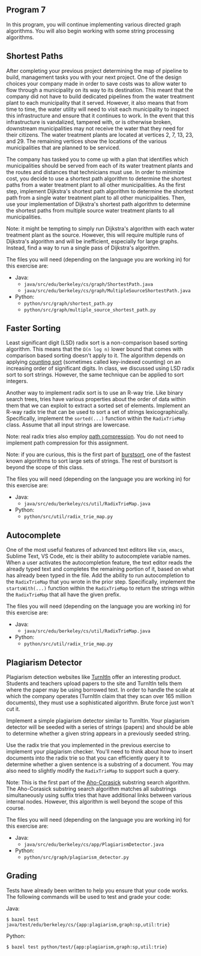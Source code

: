 Program 7
---------
In this program, you will continue implementing various directed graph algorithms. You will also
begin working with some string processing algorithms.

Shortest Paths
--------------
After completing your previous project determining the map of pipeline to build, management tasks
you with your next project. One of the design choices your company made in order to save costs was
to allow water to flow through a municipality on its way to its destination. This meant that the
company did not have to build dedicated pipelines from the water treatment plant to each
municipality that it served. However, it also means that from time to time, the water utility will
need to visit each municipality to inspect this infrastructure and ensure that it continues to work.
In the event that this infrastructure is vandalized, tampered with, or is otherwise broken,
downstream municipalities may not receive the water that they need for their citizens. The water
treatment plants are located at vertices 2, 7, 13, 23, and 29. The remaining vertices show the
locations of the various municipalities that are planned to be serviced.

The company has tasked you to come up with a plan that identifies which municipalities should be
served from each of its water treatment plants and the routes and distances that technicians must
use. In order to minimize cost, you decide to use a shortest path algorithm to determine the
shortest paths from a water treatment plant to all other municipalities. As the first step,
implement Dijkstra's shortest path algorithm to determine the shortest path from a single water
treatment plant to all other municipalities. Then, use your implementation of Dijkstra's shortest
path algorithm to determine the shortest paths from multiple source water treatment plants to all
municipalities.

Note: it might be tempting to simply run Dijkstra's algorithm with each water treatment plant as the
source. However, this will require multiple runs of Dijkstra's algorithm and will be inefficient,
especially for large graphs. Instead, find a way to run a single pass of Dijkstra's algorithm.

The files you will need (depending on the language you are working in) for this exercise are:

- Java:
    - `java/src/edu/berkeley/cs/graph/ShortestPath.java`
    - `java/src/edu/berkeley/cs/graph/MultipleSourceShortestPath.java`
- Python:
    - `python/src/graph/shortest_path.py`
    - `python/src/graph/multiple_source_shortest_path.py`

Faster Sorting
--------------
Least significant digit (LSD) radix sort is a non-comparison based sorting algorithm. This means
that the `Ω(n log n)` lower bound that comes with comparison based sorting doesn't apply to it. The
algorithm depends on applying [counting sort](https://en.wikipedia.org/wiki/Counting_sort)
(sometimes called key-indexed counting) on an increasing order of significant digits. In class, we
discussed using LSD radix sort to sort strings. However, the same technique can be applied to
sort integers.

Another way to implement radix sort is to use an R-way trie. Like binary search trees, tries have
various properties about the order of data within them that we can exploit to extract a sorted set
of elements. Implement an R-way radix trie that can be used to sort a set of strings
lexicographically. Specifically, implement the `sorted(...)` function within the `RadixTrieMap`
class. Assume that all input strings are lowercase.

Note: real radix tries also employ [path
compression](https://en.wikipedia.org/wiki/Trie#Compressing_tries). You do not need to implement
path compression for this assignment.

Note: if you are curious, this is the first part of
[burstsort](https://en.wikipedia.org/wiki/Burstsort), one of the fastest known algorithms to sort
large sets of strings. The rest of burstsort is beyond the scope of this class.

The files you will need (depending on the language you are working in) for this exercise are:

- Java:
    - `java/src/edu/berkeley/cs/util/RadixTrieMap.java`
- Python:
    - `python/src/util/radix_trie_map.py`

Autocomplete
------------
One of the most useful features of advanced text editors like `vim`, `emacs`, Sublime Text, VS Code,
etc is their ability to autocomplete variable names. When a user activates the autocompletion
feature, the text editor reads the already typed text and completes the remaining portion of it,
based on what has already been typed in the file. Add the ability to run autocompletion to the
`RadixTrieMap` that you wrote in the prior step. Specifically, implement the `startsWith(...)`
function within the `RadixTrieMap` to return the strings within the `RadixTrieMap` that all have the
given prefix.

The files you will need (depending on the language you are working in) for this exercise are:

- Java:
    - `java/src/edu/berkeley/cs/util/RadixTrieMap.java`
- Python:
    - `python/src/util/radix_trie_map.py`

Plagiarism Detector
-------------------
Plagiarism detection websites like [TurnItIn](https://www.turnitin.com) offer an interesting
product. Students and teachers upload papers to the site and TurnItIn tells them where the paper may
be using borrowed text. In order to handle the scale at which the company operates (TurnItIn claim
that they scan over 165 million documents), they must use a sophisticated algorithm. Brute force
just won't cut it.

Implement a simple plagiarism detector similar to TurnItIn. Your plagiarism detector will be seeded
with a series of strings (papers) and should be able to determine whether a given string appears
in a previously seeded string.

Use the radix trie that you implemented in the previous exercise to implement your plagiarism
checker. You'll need to think about how to insert documents into the radix trie so that you can
efficiently query it to determine whether a given sentence is a substring of a document. You may
also need to slightly modify the `RadixTrieMap` to support such a query.

Note: This is the first part of the
[Aho-Corasick](https://en.wikipedia.org/wiki/Aho-Corasick_algorithm) substring search algorithm. The
Aho-Corasick substring search algorithm matches all substrings simultaneously using suffix tries
that have additional links between various internal nodes. However, this algorithm is well beyond
the scope of this course.

The files you will need (depending on the language you are working in) for this exercise are:

- Java:
    - `java/src/edu/berkeley/cs/app/PlagiarismDetector.java`
- Python:
    - `python/src/graph/plagiarism_detector.py`

Grading
-------
Tests have already been written to help you ensure that your code works. The following commands will
be used to test and grade your code:

Java:

    $ bazel test java/test/edu/berkeley/cs/{app:plagiarism,graph:sp,util:trie}

Python:

    $ bazel test python/test/{app:plagiarism,graph:sp,util:trie}
